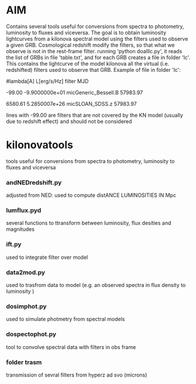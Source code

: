 

# AIM
Contains several tools useful for conversions from spectra to photometry, luminosity to fluxes and viceversa.
The goal is to obtain luminosity lightcurves from a kilonova spectral model using the filters used to observe a given GRB.
Cosmological redshift modify the filters, so that what we observe is not in the rest-frame filter.
running 'python doalllc.py', it reads the list of GRBs in file 'table.txt', and for each GRB creates a file in
folder 'lc'. This contains the lightcurve of the model kilonova all the virtual (i.e. redshifted) filters used to observe that GRB.
Example of file in folder 'lc': 

#lambda[A]  L[erg/s/Hz]         filter       MJD

-99.00  -9.9000000e+01  micGeneric_Bessell.B    57983.97

6580.61 5.2850007e+26   micSLOAN_SDSS.z 57983.97

lines with -99.00 are filters that are not covered by the KN model (usually due to redshift effect)
and should not be considered

# kilonovatools
tools useful for conversions from spectra to photometry, luminosity to fluxes and viceversa

### andNEDredshift.py
adjusted from NED: used to compute distANCE LUMINOSITIES IN Mpc

### lumflux.pyd
several functions to ttransform between luminosity, flux desities and magnitudes

### ift.py  
used to integrate filter over model

### data2mod.py  
used to trasfrom data to model (e.g. an observed spectra in flux density to luminosity )

### dosimphot.py  
used to simulate photmetry from spectral models

### dospectophot.py
tool to convolve spectral data with filters in obs frame

### folder  trasm
transmission of sevral filters from hyperz ad svo (microns)

